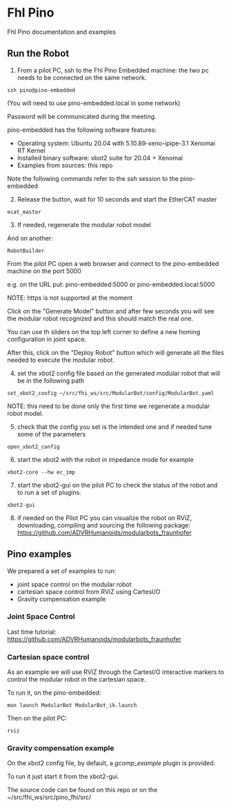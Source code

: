 # FhI Pino
FhI Pino documentation and examples

## Run the Robot

1. From a pilot PC, ssh to the FhI Pino Embedded machine: the two pc needs to be connected on the same network.

```
ssh pino@pino-embedded 
```

(You will need to use pino-embedded.local in some network)

Password will be communicated during the meeting.

pino-embedded has the following software features:

- Operating system: Ubuntu 20.04 with 5.10.89-xeno-ipipe-3.1 Xenomai RT Kernel
- Installed binary software: xbot2 suite for 20.04 + Xenomai
- Examples from sources: this repo

Note the following commands refer to the ssh session to the pino-embedded

2. Release the button, wait for 10 seconds and start the EtherCAT master 

```
ecat_master
```

3. If needed, regenerate the modular robot model

And on another:

```
RobotBuilder
```

From the pilot PC open a web browser and connect to the pino-embedded machine on the port 5000

e.g. on the URL put: pino-embedded:5000 or pino-embedded.local:5000

NOTE: https is not supported at the moment

Click on the "Generate Model" button and after few seconds you will see the modular robot recognized and this should match the real one.

You can use th sliders on the top left corner to define a new homing configuration in joint space.

After this, click on the "Deploy Robot" button which will generate all the files needed to execute the modular robot.

4. set the xbot2 config file based on the generated modular robot that will be in the following path

```
set_xbot2_config ~/src/fhi_ws/src/ModularBot/config/ModularBot.yaml
```

NOTE: this need to be done only the first time we regenerate a modular robot model.

5. check that the config you set is the intended one and if needed tune some of the parameters

```
open_xbot2_config
```

6. start the xbot2 with the robot in impedance mode for example

```
xbot2-core --hw ec_imp
```

7. start the xbot2-gui on the pilot PC to check the status of the robot and to run a set of plugins.

```
xbot2-gui
```

8. if needed on the Pilot PC you can visualize the robot on RViZ, downloading, compiling and sourcing the following package: https://github.com/ADVRHumanoids/modularbots_fraunhofer


## Pino examples

We prepared a set of examples to run:
- joint space control on the modular robot
- cartesian space control from RViZ using CartesI/O
- Gravity compensation example 

### Joint Space Control

Last time tutorial: https://github.com/ADVRHumanoids/modularbots_fraunhofer

### Cartesian space control

As an example we will use RViZ through the CartesI/O interactive markers to control the modular robot in the cartesian space.

To run it, on the pino-embedded:

```
mon launch ModularBot ModularBot_ik.launch
```

Then on the pilot PC:

```
rviz
```

### Gravity compensation example

On the xbot2 config file, by default, a *gcomp_example* plugin is provided.

To run it just start it from the xbot2-gui.

The source code can be found on this repo or on the ~/src/fhi_ws/src/pino_fhi/src/
